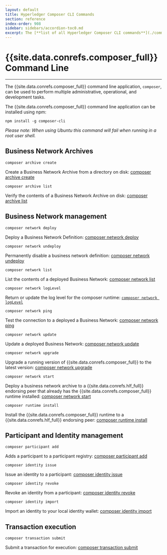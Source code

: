 ```yaml
---
layout: default
title: Hyperledger Composer CLI Commands
section: reference
index-order: 908
sidebar: sidebars/accordion-toc0.md
excerpt: The [**list of all Hyperledger Composer CLI commands**](./commands.html) for performing multiple administrative, operational, and development tasks.
---
```


# {{site.data.conrefs.composer_full}} Command Line

---

The {{site.data.conrefs.composer_full}} command line application, `composer`, can be used to perform multiple
administrative, operational, and development tasks.

The {{site.data.conrefs.composer_full}} command line application can be installed using npm:

`npm install -g composer-cli`

*Please note: When using Ubuntu this command will fail when running in a root user shell.*

## Business Network Archives

`composer archive create`

Create a Business Network Archive from a directory on disk: [composer archive create](./composer.archive.create.md)

`composer archive list`

Verify the contents of a Business Network Archive on disk: [composer archive list](./composer.archive.list.md)

## Business Network management

`composer network deploy`

Deploy a Business Network Definition: [composer network deploy](./composer.network.deploy.md)

`composer network undeploy`

Permanently disable a business network definition: [composer network undeploy](./composer.network.undeploy.md)

`composer network list`

List the contents of a deployed Business Network: [composer network list](./composer.network.list.md)

`composer network logLevel`

Return or update the log level for the composer runtime: [`composer network logLevel`](./composer.network.logLevel.md)

`composer network ping`

Test the connection to a deployed a Business Network: [composer network ping](./composer.network.ping.md)

`composer network update`

Update a deployed Business Network: [composer network update](./composer.network.update.md)

`composer network upgrade`

Upgrade a running version of {{site.data.conrefs.composer_full}} to the latest version: [composer network upgrade](./composer.network.upgrade.md)

`composer network start`

Deploy a business network archive to a {{site.data.conrefs.hlf_full}} endorsing peer that already has the {{site.data.conrefs.composer_full}} runtime installed: [composer network start](./composer.network.start.md)

`composer runtime install`

Install the {{site.data.conrefs.composer_full}} runtime to a {{site.data.conrefs.hlf_full}} endorsing peer: [composer runtime install](./composer.runtime.install.md)

## Participant and Identity management

`composer participant add`

Adds a participant to a participant registry: [composer participant add](./composer.participant.add.md)

`composer identity issue`

Issue an identity to a participant: [composer identity issue](./composer.identity.issue.md)

`composer identity revoke`

Revoke an identity from a participant: [composer identity revoke](./composer.identity.revoke.md)

`composer identity import`

Import an identity to your local identity wallet: [composer identity import](./composer.identity.import.md)

## Transaction execution

`composer transaction submit`

Submit a transaction for execution: [composer transaction submit](./composer.transaction.submit.md)
